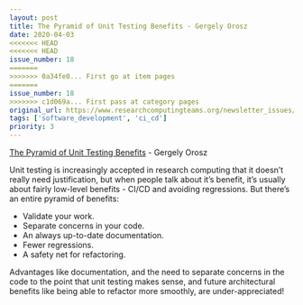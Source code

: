 ```yaml
---
layout: post
title: The Pyramid of Unit Testing Benefits - Gergely Orosz
date: 2020-04-03
<<<<<<< HEAD
<<<<<<< HEAD
issue_number: 18
=======
>>>>>>> 0a34fe0... First go at item pages
=======
issue_number: 18
>>>>>>> c1d069a... First pass at category pages
original_url: https://www.researchcomputingteams.org/newsletter_issues/0018
tags: ['software_development', 'ci_cd']
priority: 3
---
```


<!-- markdownlint-disable MD033 -->
<!-- markdownlint-disable MD041 -->
<!-- markdownlint-disable MD049 -->

[The Pyramid of Unit Testing Benefits](https://blog.pragmaticengineer.com/unit-testing-benefits-pyramid/) - Gergely Orosz

Unit testing is increasingly accepted in research computing that it doesn’t really need justification, but when people talk about it’s benefit, it’s usually about fairly low-level benefits - CI/CD and avoiding regressions.  But there’s an entire pyramid of benefits:

- Validate your work.
- Separate concerns in your code.
- An always up-to-date documentation.
- Fewer regressions.
- A safety net for refactoring.

Advantages like documentation, and the need to separate concerns in the code to the point that unit testing makes sense, and future architectural benefits like being able to refactor more smoothly, are under-appreciated!

